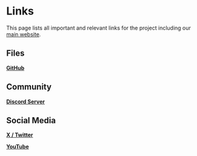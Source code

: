 # Links

This page lists all important and relevant links for the project including our [main website](https://anthrobotics.ca).

## Files

**[GitHub](https://github.com/anthrobotics)**

## Community

**[Discord Server](https://discord.gg/mcRB72rMyT)**

## Social Media

**[X / Twitter](https://x.com/Anthrobo)**

**[YouTube](https://youtube.com/@anthrobotics)**

